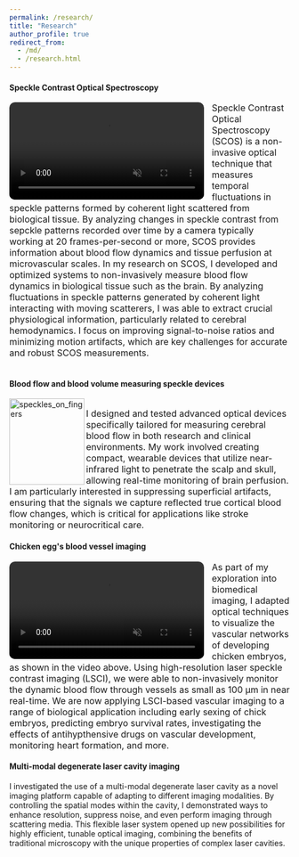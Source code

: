 ```yaml
---
permalink: /research/
title: "Research"
author_profile: true
redirect_from: 
  - /md/
  - /research.html
---
```

<style>
.video-mask{
    width: 350px;
    border-radius: 10px; 
    overflow: hidden; 
   float: left;
  margin-right: 1em;
}
</style>
#### Speckle Contrast Optical Spectroscopy
<div class="video-mask">
<video width="350" controls autoplay muted loop>
        <source src="../images/video_moving_speckles.mp4" type="video/mp4">
</video></div>
<font size="3"> Speckle Contrast Optical Spectroscopy (SCOS) is a non-invasive optical technique that measures temporal fluctuations in speckle patterns formed by coherent light scattered from biological tissue. By analyzing changes in speckle contrast from sepckle patterns recorded over time by a camera typically working at 20 frames-per-second or more, SCOS provides information about blood flow dynamics and tissue perfusion at microvascular scales.
   In my research on SCOS, I developed and optimized systems to non-invasively measure blood flow dynamics in biological tissue such as the brain. By analyzing fluctuations in speckle patterns generated by coherent light interacting with moving scatterers, I was able to extract crucial physiological information, particularly related to cerebral hemodynamics. I focus on improving signal-to-noise ratios and minimizing motion artifacts, which are key challenges for accurate and robust SCOS measurements.</font><br><br>

#### Blood flow and blood volume measuring speckle devices 
<img src="../images/speckles_on_fingers.JPG" alt="speckles_on_fingers" style="width:135px;height:155px;" align="left"><br>
<font size="3">I designed and tested advanced optical devices specifically tailored for measuring cerebral blood flow in both research and clinical environments. My work involved creating compact, wearable devices that utilize near-infrared light to penetrate the scalp and skull, allowing real-time monitoring of brain perfusion. I am particularly interested in suppressing superficial artifacts, ensuring that the signals we capture reflected true cortical blood flow changes, which is critical for applications like stroke monitoring or neurocritical care.</font><br>

#### Chicken egg's blood vessel imaging 
<div class="video-mask">
<video width="350" controls autoplay muted loop>
        <source src="../images/egg_video.mp4" type="video/mp4">
</video></div>

<font size="3">As part of my exploration into biomedical imaging, I adapted optical techniques to visualize the vascular networks of developing chicken embryos, as shown in the video above. Using high-resolution laser speckle contrast imaging (LSCI), we were able to non-invasively monitor the dynamic blood flow through vessels as small as 100 µm in near real-time. We are now applying LSCI-based vascular imaging to a range of biological application including early sexing of chick embryos, predicting embryo survival rates, investigating the effects of antihypthensive drugs on vascular development, monitoring heart formation, and more.</font>

#### Multi-modal degenerate laser cavity imaging   
I investigated the use of a multi-modal degenerate laser cavity as a novel imaging platform capable of adapting to different imaging  modalities. By controlling the spatial modes within the cavity, I demonstrated ways to enhance resolution, suppress noise, and even perform imaging through scattering media. This flexible laser system opened up new possibilities for highly efficient, tunable optical imaging, combining the benefits of traditional microscopy with the unique properties of complex laser cavities.
